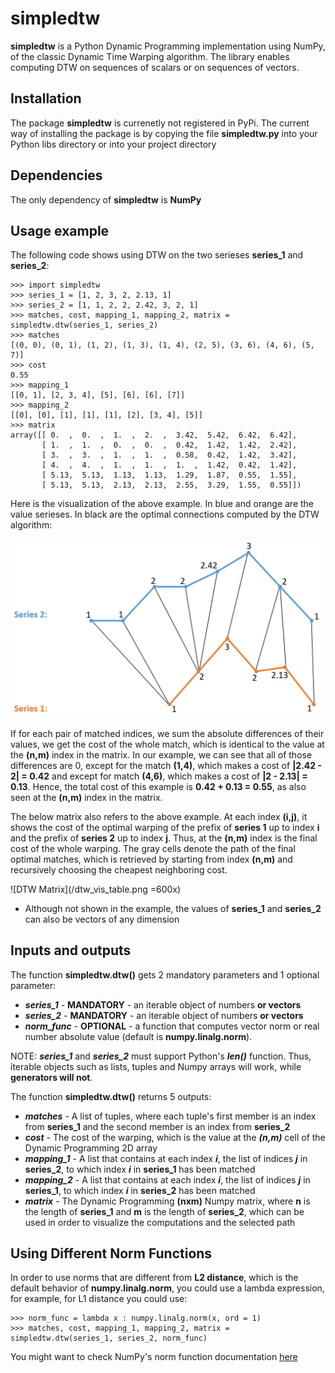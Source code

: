 # simpledtw

**simpledtw** is a Python Dynamic Programming implementation using NumPy, of the classic Dynamic Time Warping algorithm. The library enables computing DTW on sequences of scalars or on sequences of vectors.

## Installation
The package **simpledtw** is currenetly not registered in PyPi.
The current way of installing the package is by copying the file **simpledtw.py** into your Python libs directory or into your project directory

## Dependencies
The only dependency of **simpledtw** is **NumPy**


## Usage example
The following code shows using DTW on the two serieses **series_1** and **series_2**:

```
>>> import simpledtw
>>> series_1 = [1, 2, 3, 2, 2.13, 1]
>>> series_2 = [1, 1, 2, 2, 2.42, 3, 2, 1]
>>> matches, cost, mapping_1, mapping_2, matrix = simpledtw.dtw(series_1, series_2)
>>> matches
[(0, 0), (0, 1), (1, 2), (1, 3), (1, 4), (2, 5), (3, 6), (4, 6), (5, 7)]
>>> cost
0.55
>>> mapping_1
[[0, 1], [2, 3, 4], [5], [6], [6], [7]]
>>> mapping_2
[[0], [0], [1], [1], [1], [2], [3, 4], [5]]
>>> matrix
array([[ 0.  ,  0.  ,  1.  ,  2.  ,  3.42,  5.42,  6.42,  6.42],
       [ 1.  ,  1.  ,  0.  ,  0.  ,  0.42,  1.42,  1.42,  2.42],
       [ 3.  ,  3.  ,  1.  ,  1.  ,  0.58,  0.42,  1.42,  3.42],
       [ 4.  ,  4.  ,  1.  ,  1.  ,  1.  ,  1.42,  0.42,  1.42],
       [ 5.13,  5.13,  1.13,  1.13,  1.29,  1.87,  0.55,  1.55],
       [ 5.13,  5.13,  2.13,  2.13,  2.55,  3.29,  1.55,  0.55]])
```

Here is the visualization of the above example. In blue and orange are the value serieses. In black are the optimal connections computed by the DTW algorithm:


![DTW Visualization](/dtw_vis.png)

If for each pair of matched indices, we sum the absolute differences of their values, we get the cost of the whole match, which is identical to the value at the **(n,m)** index in the matrix. In our example, we can see that all of those differences are 0, except for the match **(1,4)**, which makes a cost of **|2.42 - 2| = 0.42** and except for match **(4,6)**, which makes a cost of **|2 - 2.13| = 0.13**. Hence, the total cost of this example is **0.42 + 0.13 = 0.55**, as also seen at the **(n,m)** index in the matrix.


The below matrix also refers to the above example. At each index **(i,j)**, it shows the cost of the optimal warping of the prefix of **series 1** up to index **i** and the prefix of **series 2** up to index **j**. Thus, at the **(n,m)** index is the final cost of the whole warping. The gray cells denote the path of the final optimal matches, which is retrieved by starting from index **(n,m)** and recursively choosing the cheapest neighboring cost.

![DTW Matrix](/dtw_vis_table.png =600x)

* Although not shown in the example, the values of **series_1** and **series_2** can also be vectors of any dimension

## Inputs and outputs
The function **simpledtw.dtw()** gets 2 mandatory parameters and 1 optional parameter:

* ***series_1*** - **MANDATORY** - an iterable object of numbers **or vectors**
* ***series_2*** - **MANDATORY** - an iterable object of numbers **or vectors**
* ***norm_func*** - **OPTIONAL** - a function that computes vector norm or real number absolute value (default is **numpy.linalg.norm**).

NOTE: ***series_1*** and ***series_2*** must support Python's ***len()*** function. Thus, iterable objects such as lists, tuples and Numpy arrays will work, while **generators will not**.


The function **simpledtw.dtw()** returns 5 outputs:
* ***matches*** - A list of tuples, where each tuple's first member is an index from **series_1** and the second member is an index from **series_2**
* ***cost*** - The cost of the warping, which is the value at the ***(n,m)*** cell of the Dynamic Programming 2D array
* ***mapping_1*** - A list that contains at each index ***i***, the list of indices ***j*** in **series_2**, to which index ***i*** in **series_1** has been matched
* ***mapping_2*** - A list that contains at each index ***i***, the list of indices ***j*** in **series_1**, to which index ***i*** in **series_2** has been matched
* ***matrix*** - The Dynamic Programming **(nxm)** Numpy matrix, where **n** is the length of **series_1** and **m** is the length of **series_2**, which can be used in order to visualize the computations and the selected path

## Using Different Norm Functions
In order to use norms that are different from **L2 distance**, which is the default behavior of  **numpy.linalg.norm**, you could use a lambda expression, for example, for L1 distance you could use:
```
>>> norm_func = lambda x : numpy.linalg.norm(x, ord = 1)
>>> matches, cost, mapping_1, mapping_2, matrix = simpledtw.dtw(series_1, series_2, norm_func)
```

You might want to check NumPy's norm function documentation [here](https://docs.scipy.org/doc/numpy/reference/generated/numpy.linalg.norm.html)

